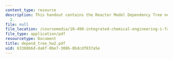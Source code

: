 ```yaml
---
content_type: resource
description: This handout contains the Reactor Model Dependency Tree needed for Assignment
  2.
file: null
file_location: /coursemedia/10-490-integrated-chemical-engineering-i-fall-2006/63388b6dda6f0be7308b8bdcdf037a5e_depend_tree_hw2.pdf
file_type: application/pdf
resourcetype: Document
title: depend_tree_hw2.pdf
uid: 63388b6d-da6f-0be7-308b-8bdcdf037a5e
---
```

